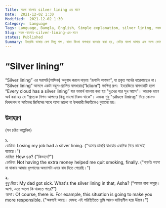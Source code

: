 ```yaml
---
Title: সহজ বাংলায় silver lining এর মানে
Date:  2021-12-02 1:30
Modified:  2021-12-02 1:30
Category:  Language
Tags: Language, Bangla, English, Simple explanation, silver lining, সহজ ভাষায়, ব্যখ্যা, sohoz-banglay
Slug: সহজ-বাংলায়-silver-lining-এর-মানে
status: Published
Summary: ইংরেজি ভাষায় বেশ কিছু শব্দ, বাক্য কিংবা বাগধারা ব্যবহার করা হয়, যেটার বাংলা ভাষায় এক শব্দে কোনও অনুবাদ নেই। বা থাকলেও সাধারণ মানুষের জন্য খুব খটমটে। এরকম একটি concept বা ধারণা হোল "silver lining" যেটি ল্যাটিন ভাষা থেকে এসেছে। ...
---
```


“Silver lining”
===============
“Silver lining” এর সরাসরি(শাব্দিক) অনুবাদ করলে দাড়ায় “রূপালি আস্তরণ”, যা প্রকৃত অর্থের ধারেকাছেও না। 
“Silver lining” আসলে একটা বহুল-প্রচলিত বাগধারার(“Idiom”) সংক্ষিপ্ত রূপ। ইংরেজিতে বাগধারাটি হলো “Every cloud has a silver lining” যার ভাবার্থ বাংলায় করা হয় "দুঃখের পরে সুখ আসে"। আরেক ভাবে অর্থ করা হয় যে “প্রত্যেক বিপদ-আপদের কিছু ভালো দিকও থাকে”।
এজন্য শুধু "silver lining" দিয়ে কোনও বিপদাপদ বা ক্ষতিকর জিনিসের সাথে আসা ভালো বা উপকারী দিকটিকেও বুঝানো হয়।

উদাহরণ
------
(সব চরিত্র কাল্পনিক)


**১.**  
*ডেভিড*: Losing my job had a silver lining. ("আমার চাকরি যাওয়ায় একদিক দিয়ে ভালোই হয়েছে।")  
*মারিয়া*: How so? ("কিভাবে?")  
*ডেভিড*: Not having the extra money helped me quit smoking, finally. ("বাড়তি পয়সা না থাকায় আমার ধূমপানের অভ্যাসটা এবার বাদ দিতে পেরেছি।")  

**২.**  
*দুখু মিয়া* : My dad got sick. What's the silver lining in that, Asha? ("আমার বাবা অসুস্থ।  আশা, এতে ভালো কি থাকতে পারে?")  
*আশা* : Of course, there is. For example, this situation is going to make you more responsible. ("অবশ্যই আছে। যেমন: এই পরিস্থিতিতে তুমি আরও দায়িত্বশীল হয়ে উঠবে।")

